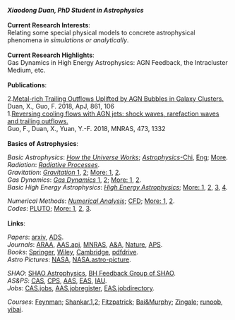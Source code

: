 ***Xiaodong Duan, PhD Student in Astrophysics***
<br/><br/>
**Current Research Interests**:  
Relating some special physical models to concrete astrophysical phenomena *in simulations or analytically*.  
<br/>
**Current Research Highlights**:  
Gas Dynamics in High Energy Astrophysics:  AGN Feedback, the Intracluster Medium, etc.  
<br/>
**Publications**:  

2.[Metal-rich Trailing Outflows Uplifted by AGN Bubbles in Galaxy Clusters.](https://ui.adsabs.harvard.edu/abs/2018ApJ...861..106D/abstract)  
   Duan, X., Guo, F. 2018, ApJ, 861, 106  
1.[Reversing cooling flows with AGN jets: shock waves, rarefaction waves and trailing outflows.]( https://ui.adsabs.harvard.edu/abs/2018MNRAS.473.1332G/abstract)  
   Guo, F., Duan, X., Yuan, Y.-F. 2018, MNRAS, 473, 1332    
<br/>
**Basics of Astrophysics**:      
  
  
*Basic Astrophysics*: [*How the Universe Works*](https://movie.douban.com/subject/10464515/); [*Astrophysics*-Chi](https://book.douban.com/subject/3353501/), [Eng](https://book.douban.com/subject/20558769/); [More](https://book.douban.com/subject/2188838/).  
*Radiation*: [*Radiative Processes*](https://book.douban.com/subject/1761105/).  
*Gravitation*: [*Gravitation* 1](https://book.douban.com/subject/1465335/), [2](https://book.douban.com/subject/24542247/);  [More: 1](https://book.douban.com/subject/3072016/), [2](https://book.douban.com/subject/4072985/).  
*Gas Dynamics*: [*Gas Dynamics* 1](https://book.douban.com/subject/34461444/), [2](https://book.douban.com/subject/24542247/); [More: 1](https://book.douban.com/subject/2880185/), [2](https://book.douban.com/subject/12037906/).   
*Basic High Energy Astrophysics*: [*High Energy Astrophysics*](https://book.douban.com/subject/27661675/);  [More: 1](https://book.douban.com/subject/5261306/), [2](https://book.douban.com/subject/1778012/), [3](https://book.douban.com/subject/3154999/), [4](https://book.douban.com/subject/4691362/).   
  
*Numerical Methods*:  [*Numerical Analysis*](https://book.douban.com/subject/10580010/); [CFD](https://book.douban.com/subject/2388518/); [More: 1](https://book.douban.com/subject/3715238/), [2](https://book.douban.com/subject/2251404/).   
*Codes*:  [PLUTO](http://plutocode.ph.unito.it/); [More: 1](https://github.com/bwoshea/ZEUS-MP_2), [2](https://princetonuniversity.github.io/athena/download.html), [3](http://astro.phys.wvu.edu/zetienne/ILGRMHD/index.html).  
<br/>
**Links**:
  
*Papers*: [arxiv](https://arxiv.org/archive/astro-ph), [ADS](https://ui.adsabs.harvard.edu/).  
*Journals*: [ARAA](https://www.annualreviews.org/journal/astro), [AAS.apj](https://journals.aas.org/astrophysical-journal/), [MNRAS](https://academic.oup.com/mnras/advance-articles), [A&A](https://www.aanda.org/), [Nature](https://www.nature.com/), [APS](https://www.aps.org/publications/index.cfm).  
*Books*: [Springer](https://link.springer.com/), [Wiley](https://onlinelibrary.wiley.com/), [Cambridge](https://www.cambridge.org/core/what-we-publish/textbooks), [pdfdrive](https://www.pdfdrive.com/).  
*Astro Pictures*: [NASA](https://www.nasa.gov/), [NASA.astro-picture](https://apod.nasa.gov/apod/).  
  
*SHAO*:  [SHAO Astrophysics](http://astro.shao.cas.cn/), [BH Feedback Group of SHAO](http://cluster.shao.ac.cn/~fguo/index.html).  
*AS&PS*: [CAS](http://astronomy.pmo.cas.cn/), [CPS](http://www.cps-net.org.cn/), [AAS](https://aas.org/), [EAS](https://eas.unige.ch/index.jsp), [IAU](https://www.iau.org/).  
*Jobs*: [CAS.jobs](http://astronomy.pmo.cas.cn/twrc/rczp/), [AAS.jobregister](https://jobregister.aas.org/), [EAS.jobdirectory](https://eas.unige.ch/jobs.jsp).  
  
*Courses*: [Feynman](http://www.feynmanlectures.caltech.edu/info/); [Shankar.1](http://open.163.com/special/fundamentalsofphysics/),[2](http://open.163.com/newview/movie/courseintro?newurl=%2Fspecial%2Fopencourse%2Fphysicsii.html); [Fitzpatrick](http://farside.ph.utexas.edu/teaching.html); [Bai&Murphy](http://astro.tsinghua.edu.cn/~xbai/index.html); [Zingale](http://www.astro.sunysb.edu/mzingale/classes.html); [runoob](https://www.runoob.com/), [yibai](https://www.yiibai.com/).  

